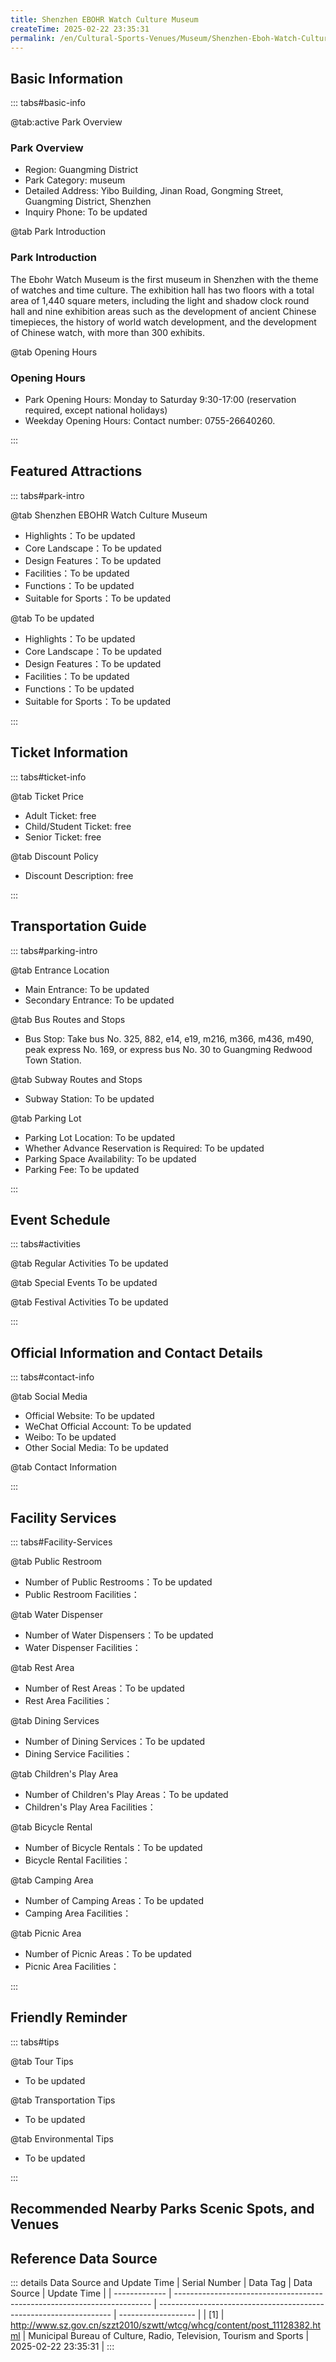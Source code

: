 ```yaml
---
title: Shenzhen EBOHR Watch Culture Museum
createTime: 2025-02-22 23:35:31
permalink: /en/Cultural-Sports-Venues/Museum/Shenzhen-Eboh-Watch-Cultural-Museum/
---
```



<script setup>
import ImageSwiper from '/.vuepress/theme/components/ImageSwiper.vue'
// 轮播图数据
const swiperItems = [
    {
                link: 'http://www.sz.gov.cn/img/4/4097/4097435/11128382.jpg',
                title: 'Shenzhen EBOHR Watch Culture Museum',
                description: 'The Ebohr Watch Museum is the first museum in Shenzhen with the theme of watches and time culture. T...',
                author: 'Municipal Bureau of Culture, Radio, Television, Tourism and Sports',
                date: '2025/02/23'
                },
  {
                link: 'http://www.sz.gov.cn/img/4/4097/4097435/11128382.jpg',
                title: 'Shenzhen EBOHR Watch Culture Museum',
                description: 'The Ebohr Watch Museum is the first museum in Shenzhen with the theme of watches and time culture. T...',
                author: 'Municipal Bureau of Culture, Radio, Television, Tourism and Sports',
                date: '2025/02/23'
                }
]
// 配置项
const swiperConfig = {
  height: 500,
  showInfo: true
}
</script>
<!-- 轮播图组件 -->
<ImageSwiper :items="swiperItems" :config="swiperConfig" />



## Basic Information

::: tabs#basic-info

@tab:active Park Overview
### Park Overview
- Region: Guangming District
- Park Category: museum
- Detailed Address: Yibo Building, Jinan Road, Gongming Street, Guangming District, Shenzhen
- Inquiry Phone: To be updated

@tab Park Introduction
### Park Introduction
The Ebohr Watch Museum is the first museum in Shenzhen with the theme of watches and time culture. The exhibition hall has two floors with a total area of 1,440 square meters, including the light and shadow clock round hall and nine exhibition areas such as the development of ancient Chinese timepieces, the history of world watch development, and the development of Chinese watch, with more than 300 exhibits.

@tab Opening Hours
### Opening Hours
- Park Opening Hours: Monday to Saturday 9:30-17:00 (reservation required, except national holidays)
- Weekday Opening Hours: Contact number: 0755-26640260.

:::

## Featured Attractions

::: tabs#park-intro

@tab Shenzhen EBOHR Watch Culture Museum
<ImageCard
image="http://www.sz.gov.cn/img/4/4097/4097435/11128382.jpg"
    title="Shenzhen EBOHR Watch Culture Museum"
    description="The Ebohr Watch Museum is the first museum in Shenzhen with the theme of watches and time culture. The exhibition hall has two floors with a total area of 1,440 square meters, including the light and shadow clock round hall and nine exhibition areas such as the development of ancient Chinese timepieces, the history of world watch development, and the development of Chinese watch, with more than 300 exhibits."
    date=""
    author="Municipal Bureau of Culture, Radio, Television, Tourism and Sports"
/>


- Highlights：To be updated
- Core Landscape：To be updated
- Design Features：To be updated
- Facilities：To be updated
- Functions：To be updated
- Suitable for Sports：To be updated

@tab To be updated
<ImageCard
image="http://www.sz.gov.cn/img/4/4097/4097435/11128382.jpg"
    title="Shenzhen EBOHR Watch Culture Museum"
    description="The Ebohr Watch Museum is the first museum in Shenzhen with the theme of watches and time culture. The exhibition hall has two floors with a total area of 1,440 square meters, including the light and shadow clock round hall and nine exhibition areas such as the development of ancient Chinese timepieces, the history of world watch development, and the development of Chinese watch, with more than 300 exhibits."
    date=""
    author="Municipal Bureau of Culture, Radio, Television, Tourism and Sports"
/>


- Highlights：To be updated
- Core Landscape：To be updated
- Design Features：To be updated
- Facilities：To be updated
- Functions：To be updated
- Suitable for Sports：To be updated

:::

## Ticket Information

::: tabs#ticket-info

@tab Ticket Price
- Adult Ticket: free
- Child/Student Ticket: free
- Senior Ticket: free

@tab Discount Policy
- Discount Description: free

:::

## Transportation Guide

::: tabs#parking-intro

@tab Entrance Location
- Main Entrance: To be updated
- Secondary Entrance: To be updated

@tab Bus Routes and Stops
- Bus Stop: Take bus No. 325, 882, e14, e19, m216, m366, m436, m490, peak express No. 169, or express bus No. 30 to Guangming Redwood Town Station.

@tab Subway Routes and Stops
- Subway Station: To be updated

@tab Parking Lot
- Parking Lot Location: To be updated
- Whether Advance Reservation is Required: To be updated
- Parking Space Availability: To be updated
- Parking Fee: To be updated

:::

## Event Schedule

::: tabs#activities

@tab Regular Activities
To be updated

@tab Special Events
To be updated

@tab Festival Activities
To be updated

:::

## Official Information and Contact Details

::: tabs#contact-info

@tab Social Media
- Official Website: To be updated
- WeChat Official Account: To be updated
- Weibo: To be updated
- Other Social Media: To be updated

@tab Contact Information

:::

## Facility Services

::: tabs#Facility-Services

@tab Public Restroom
- Number of Public Restrooms：To be updated
- Public Restroom Facilities：

@tab Water Dispenser
- Number of Water Dispensers：To be updated
- Water Dispenser Facilities：

@tab Rest Area
- Number of Rest Areas：To be updated
- Rest Area Facilities：

@tab Dining Services
- Number of Dining Services：To be updated
- Dining Service Facilities：

@tab Children's Play Area
- Number of Children's Play Areas：To be updated
- Children's Play Area Facilities：

@tab Bicycle Rental
- Number of Bicycle Rentals：To be updated
- Bicycle Rental Facilities：

@tab Camping Area
- Number of Camping Areas：To be updated
- Camping Area Facilities：

@tab Picnic Area
- Number of Picnic Areas：To be updated
- Picnic Area Facilities：

:::

## Friendly Reminder

::: tabs#tips

@tab Tour Tips
- To be updated

@tab Transportation Tips
- To be updated

@tab Environmental Tips
- To be updated

:::

## Recommended Nearby Parks Scenic Spots, and Venues

<CardGrid>
  <ImageCard
        image="http://www.sz.gov.cn/img/4/4097/4097439/11128585.jpg"
        title="Shenzhen Guangming District Museum of Treasures"
        description="The Xiwu Museum covers an area of about 450 square meters and exhibits about 500 collections. The collections are mainly red elements, involving historical documents, books, newspapers, periodicals, and items from the War of Resistance. At the same time, it also displays old objects from life and production in the early days of the founding of New China, the years of educated youth, and the initial period of reform and opening up, which bear distinct marks of the times and reproduce the original appearance of life through immersive experience."
        href="/en/Cultural-Sports-Venues/Museum/Shenzhen-Guangming-District-Treasure-Museum/"
        author="To be updated"
        date="2025/01/02"
      />
      <ImageCard
        image="http://www.sz.gov.cn/img/4/4097/4097439/11128585.jpg"
        title="Shenzhen Guangming District Museum of Treasures"
        description="The Xiwu Museum covers an area of about 450 square meters and exhibits about 500 collections. The collections are mainly red elements, involving historical documents, books, newspapers, periodicals, and items from the War of Resistance. At the same time, it also displays old objects from life and production in the early days of the founding of New China, the years of educated youth, and the initial period of reform and opening up, which bear distinct marks of the times and reproduce the original appearance of life through immersive experience."
        href="/en/Cultural-Sports-Venues/Museum/Shenzhen-Guangming-District-Treasure-Museum/"
        author="To be updated"
        date="2025/01/02"
      />
    </CardGrid>


## Reference Data Source

::: details Data Source and Update Time
| Serial Number | Data Tag                                                                 | Data Source                                                        | Update Time         |
| ------------- | ------------------------------------------------------------------------ | ------------------------------------------------------------------ | ------------------- |
| [1]           | http://www.sz.gov.cn/szzt2010/szwtt/wtcg/whcg/content/post_11128382.html | Municipal Bureau of Culture, Radio, Television, Tourism and Sports | 2025-02-22 23:35:31 |
:::

